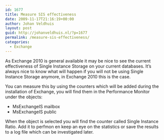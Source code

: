 ```yaml
---
id: 1677
title: Measure SIS effectiveness
date: 2009-11-17T21:16:19+00:00
author: Johan Veldhuis
layout: post
guid: http://johanveldhuis.nl/?p=1677
permalink: /measure-sis-effectiveness/
categories:
  - Exchange
---
```

As Exchange 2010 is general available it may be nice to see the current effectiveness of Single Instance Storage on your current databases. It&#8217;s always nice to know what will happen if you will not be using Single Instance Storage anymore, in Exchange 2010 this is the case.

You can measure this by using the counters which will be added during the installation of Exchange, you will find them in the Performance Monitor under the objects:

  * MsExchangeIS mailbox
  * MsExchangeIS public

When the object is selected you will find the counter called Single Instance Ratio. Add it to perfmon en keep an eye on the statistics or save the results to a log file which can be investigated later.